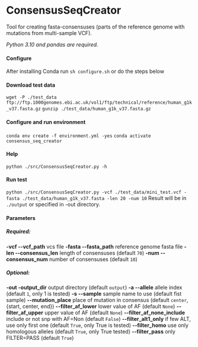 # ConsensusSeqCreator

Tool for creating fasta-consensuses (parts of the reference genome with mutations from multi-sample VCF).

*Python 3.10 and pandas are required.*


#### Configure
After installing Conda run `sh configure.sh` 
or do the steps below 

#### Download test data
`wget -P ./test_data ftp://ftp.1000genomes.ebi.ac.uk/vol1/ftp/technical/reference/human_g1k_v37.fasta.gz`
`gunzip ./test_data/human_g1k_v37.fasta.gz`

#### Configure and run environment
`conda env create -f environment.yml -yes`
`conda activate consensus_seq_creator`

#### Help
`python ./src/ConsensusSeqCreator.py -h`

#### Run test
`python ./src/ConsensusSeqCreator.py -vcf ./test_data/mini_test.vcf -fasta ./test_data/human_g1k_v37.fasta -len 20 -num 10`
Result will be in `./output` or specified in -out directory. 

#### Parameters
##### Required:
**-vcf --vcf_path** vcs file
**-fasta --fasta_path** reference genome fasta file
**-len --consensus_len** length of consensuses (default `70`)
**-num --consensus_num** number of consensuses (default `10`)

##### Optional:
**-out -output_dir** output directory (default `output`)
**-a --allele** allele index (default `1`, only 1 is tested)
**-s --sample** sample name to use (default fist sample)
**--mutation_place** place of mutation in consensus (default `center`, {start, center, end})
**--filter_af_lower** lower value of AF (default `None`)
**--filter_af_upper** upper value of AF (default `None`)
**--filter_af_none_include** include or not snp with AF=Non (default `False`)
**--filter_alt1_only** if few ALT, use only first one (default `True`, only True is tested)
**--filter_homo** use only homologous alleles (default `True`, only True tested)
**--filter_pass** only FILTER=PASS (default `True`)
